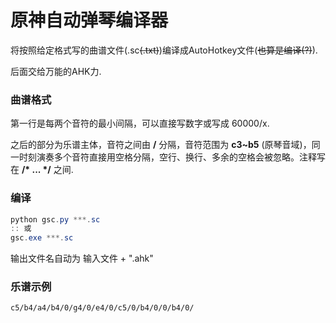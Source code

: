 # 原神自动弹琴编译器

将按照给定格式写的曲谱文件(.sc~~(.txt)~~)编译成AutoHotkey文件(~~也算是编译(?)~~).

后面交给万能的AHK力.

### 曲谱格式

第一行是每两个音符的最小间隔，可以直接写数字或写成 60000/x.

之后的部分为乐谱主体，音符之间由 **/** 分隔，音符范围为 **c3~b5** (原琴音域)，同一时刻演奏多个音符直接用空格分隔，空行、换行、多余的空格会被忽略。注释写在 **/\* ... \*/** 之间.

### 编译

```powershell
python gsc.py ***.sc
:: 或
gsc.exe ***.sc
```

输出文件名自动为 输入文件 + ".ahk"

### 乐谱示例

``` gsc
c5/b4/a4/b4/0/g4/0/e4/0/c5/0/b4/0/0/b4/0/
```